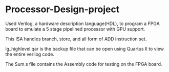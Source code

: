 # Processor-Design-project

Used Verilog, a hardware description language(HDL), to program a FPGA board to emulate a 5 stage pipelined processor with GPU support.

This ISA handles branch, store, and all form of ADD instruction set.

lg_highlevel.qar is the backup file that can be open using Quartus II to view the entire verilog code.

The Sum.s file contains the Assembly code for testing on the FPGA board.
